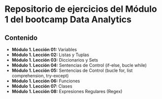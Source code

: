 # Repositorio de ejercicios del Módulo 1 del bootcamp Data Analytics

## Contenido

- **Módulo 1. Lección 01:** Variables
- **Módulo 1. Lección 02:** Listas y Tuplas
- **Módulo 1. Lección 03:** Diccionarios y Sets
- **Módulo 1. Lección 04:** Sentencias de Control (if-else, bucle while)
- **Módulo 1. Lección 05:** Sentencias de Control (bucle for, list comprehension, try-except)
- **Módulo 1. Lección 06:** Funciones
- **Módulo 1. Lección 07:** Clases
- **Módulo 1. Lección 08:** Expresiones Regulares (Regex)
